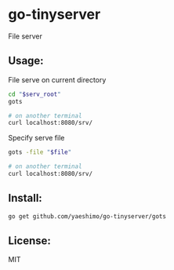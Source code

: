 go-tinyserver
=============
File server

Usage:
------
File serve on current directory
```sh
cd "$serv_root"
gots

# on another terminal
curl localhost:8080/srv/
```

Specify serve file
```sh
gots -file "$file"

# on another terminal
curl localhost:8080/srv/
```

Install:
--------
```sh
go get github.com/yaeshimo/go-tinyserver/gots
```

License:
--------
MIT
